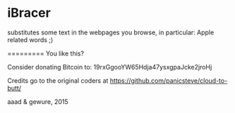 # iBracer

substitutes some text in the webpages you browse, in particular: Apple related words ;)



=========
You like this?

Consider donating Bitcoin to: 19rxGgooYW65Hdja47ysxgpaJcke2jroHj

Credits go to the original coders at https://github.com/panicsteve/cloud-to-butt/

aaad & gewure, 2015
